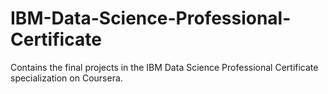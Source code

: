 # IBM-Data-Science-Professional-Certificate

Contains the final projects in the IBM Data Science Professional Certificate specialization on Coursera. 
